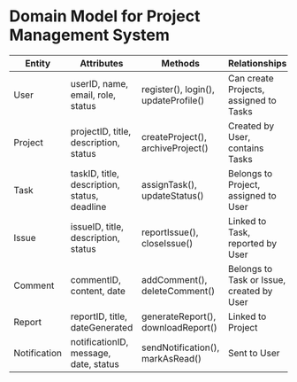 # Domain Model for Project Management System

| Entity        | Attributes                          | Methods                            | Relationships                                  |
|---------------|-------------------------------------|-----------------------------------|------------------------------------------------|
| User          | userID, name, email, role, status   | register(), login(), updateProfile() | Can create Projects, assigned to Tasks       |
| Project       | projectID, title, description, status | createProject(), archiveProject()  | Created by User, contains Tasks               |
| Task          | taskID, title, description, status, deadline | assignTask(), updateStatus()      | Belongs to Project, assigned to User          |
| Issue         | issueID, title, description, status  | reportIssue(), closeIssue()        | Linked to Task, reported by User              |
| Comment       | commentID, content, date             | addComment(), deleteComment()      | Belongs to Task or Issue, created by User     |
| Report        | reportID, title, dateGenerated       | generateReport(), downloadReport() | Linked to Project                             |
| Notification  | notificationID, message, date, status| sendNotification(), markAsRead()   | Sent to User                                  |
